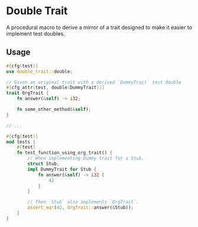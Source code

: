 # Double Trait

A procedural macro to derive a mirror of a trait designed to make it easier to implement test doubles.

## Usage

```rust
#[cfg(test)]
use double_trait::double;

// Given an original trait with a derived `DummyTrait` test double
#[cfg_attr(test, double(DummyTrait))]
trait OrgTrait {
    fn answer(&self) -> i32;

    fn some_other_method(&self);
}

// ...

#[cfg(test)]
mod tests {
    #[test]
    fn test_function_using_org_trait() {
        // When implementing Dummy trait for a Stub.
        struct Stub;
        impl DummyTrait for Stub {
            fn answer(&self) -> i32 {
                42
            }
        }

        // Then `Stub` also implements `OrgTrait`.
        assert_eq!(42, OrgTrait::answer(&Stub));
    }
}
```
